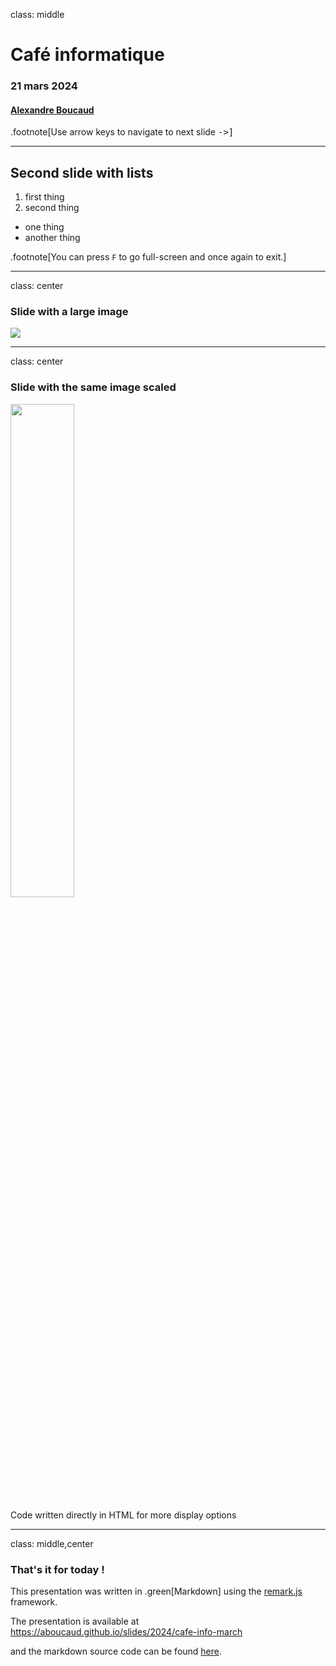 class: middle

# Café informatique

### 21 mars 2024
#### [Alexandre Boucaud](mailto:aboucaud@apc.in2p3.fr)

.footnote[Use arrow keys to navigate to next slide <kbd>-><kbd>]

---

## Second slide with lists

1. first thing 
2. second thing

- one thing
- another thing

.footnote[You can press `F` to go full-screen and once again to exit.]

---
class: center

### Slide with a large image

![](../img/cafe-info-logo.png)

---
class: center

### Slide with the same image scaled

<img src="../img/cafe-info-logo.png" width=45%/>

Code written directly in HTML for more display options

---
class: middle,center

### That's it for today !

This presentation was written in .green[Markdown] using the [remark.js](https://remarkjs.com/) framework.

The presentation is available at  
https://aboucaud.github.io/slides/2024/cafe-info-march

and the markdown source code can be found [here][mdsource].

[mdsource]: https://raw.githubusercontent.com/aboucaud/slides/master/2024/cafe-info-march/slides.md
